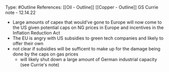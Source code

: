Type: #Outline 
References: [[Oil - Outline]] [[Copper - Outline]]
GS Currie note - 12.14.22

-   Large amounts of capex that would’ve gone to Europe will now come to the US given potential caps on NG prices in Europe and incentives in the Inflation Reduction Act
- The EU is angry with US subsidies to green tech companies and likely to offer their own
- not clear if subsidies will be sufficent to make up for the damage being done by the caps on gas prices
	- will likely shut down a large amount of German industrial capacity (see Currie's note)